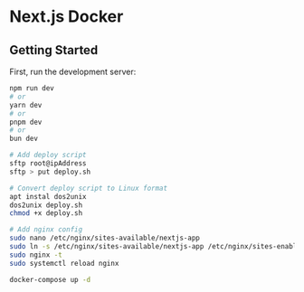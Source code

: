 # Next.js Docker

## Getting Started

First, run the development server:

```bash
npm run dev
# or
yarn dev
# or
pnpm dev
# or
bun dev

# Add deploy script
sftp root@ipAddress
sftp > put deploy.sh

# Convert deploy script to Linux format
apt instal dos2unix
dos2unix deploy.sh
chmod +x deploy.sh

# Add nginx config
sudo nano /etc/nginx/sites-available/nextjs-app
sudo ln -s /etc/nginx/sites-available/nextjs-app /etc/nginx/sites-enabled/
sudo nginx -t
sudo systemctl reload nginx

docker-compose up -d

```
